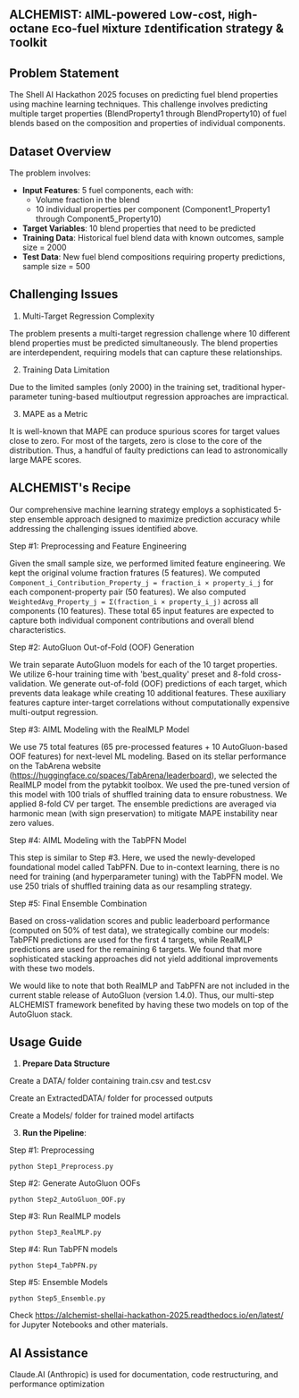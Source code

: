 ## ALCHEMIST: `A`IML-powered `L`ow-`c`ost, `H`igh-octane `E`co-fuel `M`ixture `I`dentification `S`trategy & `T`oolkit

Problem Statement
-----------------

The Shell AI Hackathon 2025 focuses on predicting fuel blend properties using machine learning techniques. This challenge involves predicting multiple target properties (BlendProperty1 through BlendProperty10) of fuel blends based on the composition and properties of individual components.

Dataset Overview
-----------------

The problem involves:
- **Input Features**: 5 fuel components, each with:
  - Volume fraction in the blend
  - 10 individual properties per component (Component1\_Property1 through Component5\_Property10)
- **Target Variables**: 10 blend properties that need to be predicted
- **Training Data**: Historical fuel blend data with known outcomes, sample size = 2000
- **Test Data**: New fuel blend compositions requiring property predictions, sample size = 500

Challenging Issues
------------------

1. Multi-Target Regression Complexity

The problem presents a multi-target regression challenge where 10 different blend properties must be predicted simultaneously. The blend properties are interdependent, requiring models that can capture these relationships. 

2. Training Data Limitation

Due to the limited samples (only 2000) in the training set, traditional hyper-parameter tuning-based multioutput regression approaches are impractical.  

3. MAPE as a Metric

It is well-known that MAPE can produce spurious scores for target values close to zero. For most of the targets, zero is close to the core of the distribution. Thus, a handful of faulty predictions can lead to astronomically large MAPE scores.  

ALCHEMIST's Recipe
------------------

Our comprehensive machine learning strategy employs a sophisticated 5-step ensemble approach designed to maximize prediction accuracy while addressing the challenging issues identified above.

Step #1: Preprocessing and Feature Engineering

Given the small sample size, we performed limited feature engineering. We kept the original volume fraction fratures (5 features). We computed `Component_i_Contribution_Property_j = fraction_i × property_i_j` for each component-property pair (50 features). We also computed `WeightedAvg_Property_j = Σ(fraction_i × property_i_j)` across all components (10 features). These total 65 input features are expected to capture both individual component contributions and overall blend characteristics.

Step #2: AutoGluon Out-of-Fold (OOF) Generation

We train separate AutoGluon models for each of the 10 target properties. We utilize 6-hour training time with 'best_quality' preset and 8-fold cross-validation. We generate out-of-fold (OOF) predictions of each target, which prevents data leakage while creating 10 additional features. These auxiliary features capture inter-target correlations without computationally expensive multi-output regression.

Step #3: AIML Modeling with the RealMLP Model

We use 75 total features (65 pre-processed features + 10 AutoGluon-based OOF features) for next-level ML modeling. Based on its stellar performance on the TabArena website (https://huggingface.co/spaces/TabArena/leaderboard), we selected the RealMLP model from the pytabkit toolbox. We used the pre-tuned version of this model with 100 trials of shuffled training data to ensure robustness. We applied 8-fold CV per target. The ensemble predictions are averaged via harmonic mean (with sign preservation) to mitigate MAPE instability near zero values.

Step #4: AIML Modeling with the TabPFN Model

This step is similar to Step #3. Here, we used the newly-developed foundational model called TabPFN. Due to in-context learning, there is no need for training (and hyperparameter tuning) with the TabPFN model. We use 250 trials of shuffled training data as our resampling strategy.

Step #5: Final Ensemble Combination

Based on cross-validation scores and public leaderboard performance (computed on 50% of test data), we strategically combine our models: TabPFN predictions are used for the first 4 targets, while RealMLP predictions are used for the remaining 6 targets. We found that more sophisticated stacking approaches did not yield additional improvements with these two models.

We would like to note that both RealMLP and TabPFN are not included in the current stable release of AutoGluon (version 1.4.0). Thus, our multi-step ALCHEMIST framework benefited by having these two models on top of the AutoGluon stack.

Usage Guide
------------

1. **Prepare Data Structure**

  Create a DATA/ folder containing train.csv and test.csv

  Create an ExtractedDATA/ folder for processed outputs

  Create a Models/ folder for trained model artifacts

3. **Run the Pipeline**:

  Step #1: Preprocessing

    python Step1_Preprocess.py

  Step #2: Generate AutoGluon OOFs

    python Step2_AutoGluon_OOF.py

  Step #3: Run RealMLP models

    python Step3_RealMLP.py

  Step #4: Run TabPFN models

    python Step4_TabPFN.py

  Step #5: Ensemble Models

    python Step5_Ensemble.py

Check https://alchemist-shellai-hackathon-2025.readthedocs.io/en/latest/ for Jupyter Notebooks and other materials. 

AI Assistance 
--------------

Claude.AI (Anthropic) is used for documentation, code restructuring, and performance optimization
